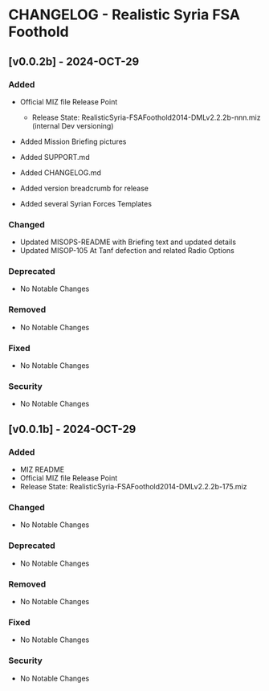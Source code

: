 
CHANGELOG - Realistic Syria FSA Foothold
========================================

[v0.0.2b] - 2024-OCT-29
-----------------------

### Added

* Official MIZ file Release Point
  * Release State: RealisticSyria-FSAFoothold2014-DMLv2.2.2b-nnn.miz (internal Dev versioning)
* Added Mission Briefing pictures
* Added SUPPORT.md
* Added CHANGELOG.md
* Added version breadcrumb for release

* Added several Syrian Forces Templates

### Changed

* Updated MISOPS-README with Briefing text and updated details
* Updated MISOP-105 At Tanf defection and related Radio Options

### Deprecated

- No Notable Changes

### Removed

- No Notable Changes

### Fixed

- No Notable Changes

### Security

- No Notable Changes



[v0.0.1b] - 2024-OCT-29
-----------------------

### Added

* MIZ README
* Official MIZ file Release Point
* Release State: RealisticSyria-FSAFoothold2014-DMLv2.2.2b-175.miz

### Changed

- No Notable Changes

### Deprecated

- No Notable Changes

### Removed

- No Notable Changes

### Fixed

- No Notable Changes

### Security

- No Notable Changes

